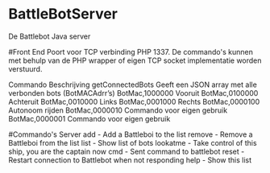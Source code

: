 # BattleBotServer
De Battlebot Java server

#Front End
Poort voor TCP verbinding PHP 1337. De commando's kunnen met behulp van de PHP wrapper of eigen TCP socket implementatie worden verstuurd.

Commando Beschrijving
    getConnectedBots Geeft een JSON array met alle verbonden bots (BotMACAdrr’s)
    BotMac,1000000 Vooruit
    BotMac,0100000 Achteruit
    BotMac,0010000 Links
    BotMac,0001000 Rechts
    BotMac,0000100 Autonoom rijden
    BotMac,0000010 Commando voor eigen gebruik
    BotMac,0000001 Commando voor eigen gebruik

#Commando's Server
    add <MAC> - Add a Battleboi to the list
    remove <MAC> - Remove a Battleboi from the list
    list - Show list of bots
    lookatme - Take control of this ship, you are the captain now
    cmd <MAC> <command> - Sent command to battlebot
    reset <MAC> - Restart connection to Battlebot when not responding
    help - Show this list
